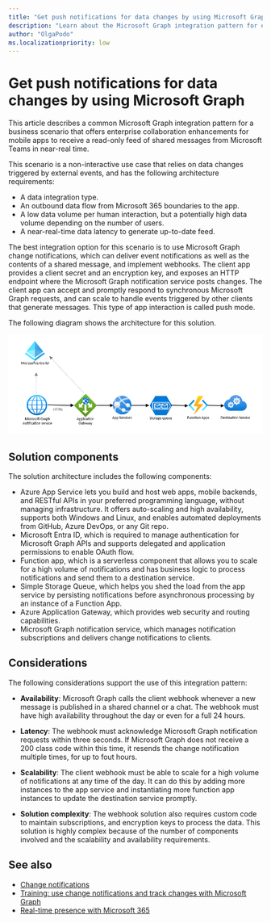 ```yaml
---
title: "Get push notifications for data changes by using Microsoft Graph"
description: "Learn about the Microsoft Graph integration pattern for event-based solutions that rely on change notifications in push mode."
author: "OlgaPodo"
ms.localizationpriority: low
---
```


# Get push notifications for data changes by using Microsoft Graph

This article describes a common Microsoft Graph integration pattern for a business scenario that offers enterprise collaboration enhancements for mobile apps to receive a read-only feed of shared messages from Microsoft Teams in near-real time.

This scenario is a non-interactive use case that relies on data changes triggered by external events, and has the following architecture requirements:

- A data integration type.
- An outbound data flow from Microsoft 365 boundaries to the app.
- A low data volume per human interaction, but a potentially high data volume depending on the number of users.
- A near-real-time data latency to generate up-to-date feed.
  
The best integration option for this scenario is to use Microsoft Graph change notifications, which can deliver event notifications as well as the contents of a shared message, and implement webhooks. The client app provides a client secret and an encryption key, and exposes an HTTP endpoint where the Microsoft Graph notification service posts changes. The client app can accept and promptly respond to synchronous Microsoft Graph requests, and can scale to handle events triggered by other clients that generate messages. This type of app interaction is called push mode.

The following diagram shows the architecture for this solution.

![A diagram that shows the Microsoft Graph notification service interacting with Microsoft Entra ID, applicaton gateway, app services, storage queue, function apps, and the destination service.](.././images/webhooks.png)

## Solution components

The solution architecture includes the following components:

- Azure App Service lets you build and host web apps, mobile backends, and RESTful APIs in your preferred programming language, without managing infrastructure. It offers auto-scaling and high availability, supports both Windows and Linux, and enables automated deployments from GitHub, Azure DevOps, or any Git repo.
- Microsoft Entra ID, which is required to manage authentication for Microsoft Graph APIs and supports delegated and application permissions to enable OAuth flow.
- Function app, which is a serverless component that allows you to scale for a high volume of notifications and has business logic to process notifications and send them to a destination service.
- Simple Storage Queue, which helps you shed the load from the app service by persisting notifications before asynchronous processing by an instance of a Function App.
- Azure Application Gateway, which provides web security and routing capabilities.
- Microsoft Graph notification service, which manages notification subscriptions and delivers change notifications to clients.
 

## Considerations

The following considerations support the use of this integration pattern:

- **Availability**: Microsoft Graph calls the client webhook whenever a new message is published in a shared channel or a chat. The webhook must have high availability throughout the day or even for a full 24 hours.

- **Latency**: The webhook must acknowledge Microsoft Graph notification requests within three seconds. If Microsoft Graph does not receive a 200 class code within this time, it resends the change notification multiple times, for up to fout hours.

- **Scalability**: The client webhook must be able to scale for a high volume of notifications at any time of the day. It can do this by adding more instances to the app service and instantiating more function app instances to update the destination service promptly.

- **Solution complexity**: The webhook solution also requires custom code to maintain subscriptions, and encryption keys to process the data. This solution is highly complex because of the number of components involved and the scalability and availability requirements.

## See also

- [Change notifications](./../webhooks.md)
- [Training: use change notifications and track changes with Microsoft Graph](/training/modules/msgraph-changenotifications-trackchanges)
- [Real-time presence with Microsoft 365](/azure/architecture/solution-ideas/articles/presence-microsoft-365-power-platform)
  
